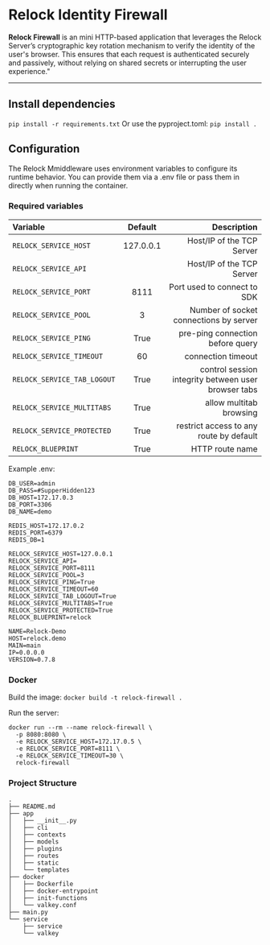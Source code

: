 # Relock Identity Firewall

**Relock Firewall** is an mini HTTP-based application that leverages the Relock Server’s cryptographic key rotation mechanism to verify the identity of the user's browser. This ensures that each request is authenticated securely and passively, without relying on shared secrets or interrupting the user experience."

---

## Install dependencies

```pip install -r requirements.txt```
Or use the pyproject.toml:
```pip install .```

## Configuration
The Relock Mmiddleware uses environment variables to configure its runtime behavior. You can provide them via a .env file or pass them in directly when running the container.

### Required variables
| Variable |  Default  | Description |
|:-----|:--------:|------:|
| ```RELOCK_SERVICE_HOST```   | 127.0.0.1 | Host/IP of the TCP Server |
| ```RELOCK_SERVICE_API```   |  | Host/IP of the TCP Server |
| ```RELOCK_SERVICE_PORT```   | 8111 | Port used to connect to SDK |
| ```RELOCK_SERVICE_POOL```   | 3 | Number of socket connections by server |
| ```RELOCK_SERVICE_PING```  | True | pre-ping connection before query |
| ```RELOCK_SERVICE_TIMEOUT```  | 60 | connection timeout |
| ```RELOCK_SERVICE_TAB_LOGOUT```  | True | control session integrity between user browser tabs |
| ```RELOCK_SERVICE_MULTITABS```  | True | allow multitab browsing |
| ```RELOCK_SERVICE_PROTECTED```  | True | restrict access to any route by default |
| ```RELOCK_BLUEPRINT```  | True | HTTP route name |

Example .env:
```
DB_USER=admin
DB_PASS=#SupperHidden123
DB_HOST=172.17.0.3
DB_PORT=3306
DB_NAME=demo

REDIS_HOST=172.17.0.2
REDIS_PORT=6379
REDIS_DB=1

RELOCK_SERVICE_HOST=127.0.0.1
RELOCK_SERVICE_API=
RELOCK_SERVICE_PORT=8111
RELOCK_SERVICE_POOL=3
RELOCK_SERVICE_PING=True
RELOCK_SERVICE_TIMEOUT=60
RELOCK_SERVICE_TAB_LOGOUT=True
RELOCK_SERVICE_MULTITABS=True
RELOCK_SERVICE_PROTECTED=True
RELOCK_BLUEPRINT=relock

NAME=Relock-Demo
HOST=relock.demo
MAIN=main
IP=0.0.0.0
VERSION=0.7.8
```

### Docker
Build the image:
```docker build -t relock-firewall .```

Run the server:
```
docker run --rm --name relock-firewall \
  -p 8080:8080 \
  -e RELOCK_SERVICE_HOST=172.17.0.5 \
  -e RELOCK_SERVICE_PORT=8111 \
  -e RELOCK_SERVICE_TIMEOUT=30 \
  relock-firewall
```

### Project Structure
```
.
├── README.md
├── app
│   ├── __init__.py
│   ├── cli
│   ├── contexts
│   ├── models
│   ├── plugins
│   ├── routes
│   ├── static
│   └── templates
├── docker
│   ├── Dockerfile
│   ├── docker-entrypoint
│   ├── init-functions
│   └── valkey.conf
├── main.py
└── service
    ├── service
    └── valkey
```
